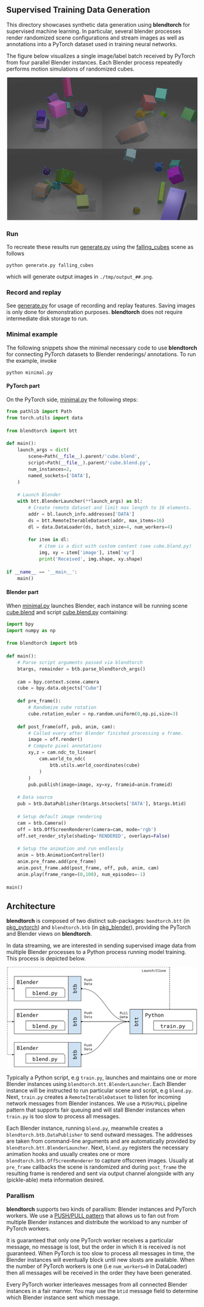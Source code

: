 ## Supervised Training Data Generation

This directory showcases synthetic data generation using **blendtorch** for supervised machine learning. In particular, several blender processes render randomized scene configurations and stream images as well as annotations into a PyTorch dataset used in training neural networks. 

The figure below visualizes a single image/label batch received by PyTorch from four parallel Blender instances. Each Blender process repeatedly performs motion simulations of randomized cubes.

<p align="center">
<img src="etc/result_physics.png" width="500">
</p>

### Run

To recreate these results run [generate.py](./generate.py) using the [falling_cubes](./) scene as follows
```
python generate.py falling_cubes
```
which will generate output images in `./tmp/output_##.png`. 

### Record and replay

See [generate.py](./generate.py) for usage of recording and replay features.
Saving images is only done for demonstration purposes. **blendtorch** does not require intermediate disk storage to run.

### Minimal example
The following snippets show the minimal necessary code to use **blendtorch** for connecting PyTorch datasets to Blender renderings/ annotations. To run the example, invoke
```
python minimal.py
```

#### PyTorch part
On the PyTorch side, [minimal.py](./minimal.py) the following steps:

```python
from pathlib import Path
from torch.utils import data

from blendtorch import btt

def main():
    launch_args = dict(
        scene=Path(__file__).parent/'cube.blend',
        script=Path(__file__).parent/'cube.blend.py',
        num_instances=2, 
        named_sockets=['DATA'],
    )

    # Launch Blender
    with btt.BlenderLauncher(**launch_args) as bl:
        # Create remote dataset and limit max length to 16 elements.
        addr = bl.launch_info.addresses['DATA']
        ds = btt.RemoteIterableDataset(addr, max_items=16)
        dl = data.DataLoader(ds, batch_size=4, num_workers=4)
        
        for item in dl:
            # item is a dict with custom content (see cube.blend.py)
            img, xy = item['image'], item['xy']
            print('Received', img.shape, xy.shape)

if __name__ == '__main__':
    main()
```
#### Blender part
When [minimal.py](./minimal.py) launches Blender, each instance will be running 
scene [cube.blend](./cube.blend) and script [cube.blend.py](./cube.blend.py) containing:

```python
import bpy
import numpy as np

from blendtorch import btb

def main():
    # Parse script arguments passed via blendtorch
    btargs, remainder = btb.parse_blendtorch_args()

    cam = bpy.context.scene.camera
    cube = bpy.data.objects["Cube"]

    def pre_frame():
        # Randomize cube rotation
        cube.rotation_euler = np.random.uniform(0,np.pi,size=3)  
        
    def post_frame(off, pub, anim, cam):
        # Called every after Blender finished processing a frame.
        image = off.render()
        # Compute pixel annotations
        xy,z = cam.ndc_to_linear(
            cam.world_to_ndc(
                btb.utils.world_coordinates(cube)
            )
        )
        pub.publish(image=image, xy=xy, frameid=anim.frameid)

    # Data source
    pub = btb.DataPublisher(btargs.btsockets['DATA'], btargs.btid)

    # Setup default image rendering
    cam = btb.Camera()
    off = btb.OffScreenRenderer(camera=cam, mode='rgb')
    off.set_render_style(shading='RENDERED', overlays=False)

    # Setup the animation and run endlessly
    anim = btb.AnimationController()
    anim.pre_frame.add(pre_frame)
    anim.post_frame.add(post_frame, off, pub, anim, cam)    
    anim.play(frame_range=(0,100), num_episodes=-1)

main()
```

## Architecture

**blendtorch** is composed of two distinct sub-packages: `bendtorch.btt` (in [pkg_pytorch](./pkg_pytorch)) and `blendtorch.btb` (in [pkg_blender](./pkg_blender)), providing the PyTorch and Blender views on **blendtorch**. 

In data streaming, we are interested in sending supervised image data from multiple Blender processes to a Python process running model training. This process is depicted below.

<p align="center">
<img src="./etc/blendtorch_datagen.svg" width="500">
</p>

Typically a Python script, e.g `train.py`, launches and maintains one or more Blender instances using `blendtorch.btt.BlenderLauncher`. Each Blender instance will be instructed to run particular scene and script, e.g `blend.py`. Next, `train.py` creates a `RemoteIterableDataset` to listen for incoming network messages from Blender instances. We use a `PUSH/PULL` pipeline pattern that supports fair queuing and will stall Blender instances when `train.py` is too slow to process all messages. 

Each Blender instance, running `blend.py`, meanwhile creates a `blendtorch.btb.DataPublisher` to send outward messages. The addresses are taken from command-line arguments and are automatically provided by `blendtorch.btt.BlenderLauncher`. Next, `blend.py` registers the necessary animation hooks and usually creates one or more `blendtorch.btb.OffScreenRenderer` to capture offscreen images. Usually at `pre_frame` callbacks the scene is randomized and during `post_frame` the resulting frame is rendered and sent via output channel alongside with any (pickle-able) meta information desired.

### Parallism
**blendtorch** supports two kinds of parallism: Blender instances and PyTorch workers. We use a [PUSH/PULL pattern](https://learning-0mq-with-pyzmq.readthedocs.io/en/latest/pyzmq/patterns/pushpull.html) that allows us to fan out from multiple Blender instances and distribute the workload to any number of PyTorch workers. 

It is guaranteed that only one PyTorch worker receives a particular message, no message is lost, but the order in which it is received is not guaranteed. When PyTorch is too slow to process all messages in time, the Blender instances will eventually block until new slosts are available. When the number of PyTorch workers is one (i.e `num_workers=0` in DataLoader) then all messages will be received in the order they have been generated. 

Every PyTorch worker interleaves  messages from all connected Blender instances in a fair manner. You may use the `btid` message field to determine which Blender instance sent which message.



